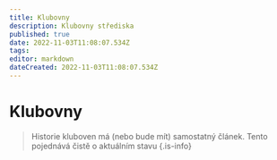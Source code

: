 ```yaml
---
title: Klubovny
description: Klubovny střediska
published: true
date: 2022-11-03T11:08:07.534Z
tags: 
editor: markdown
dateCreated: 2022-11-03T11:08:07.534Z
---
```


# Klubovny

> Historie kluboven má (nebo bude mít) samostatný článek. Tento pojednává čistě o aktuálním stavu
{.is-info}



